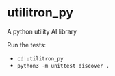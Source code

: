 # utilitron\_py

A python utility AI library

Run the tests:
- `cd utilitron_py`
- `python3 -m unittest discover .`
